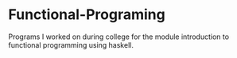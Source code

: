 # Functional-Programing
Programs I worked on during college for the module introduction to functional programming using haskell.
